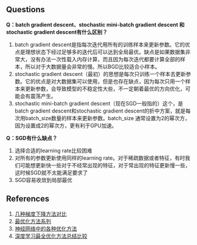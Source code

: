 ## Questions

**Q：batch gradient descent、stochastic mini-batch gradient descent 和 stochastic gradient descent有什么区别？**

1. batch gradient descent是指每次迭代用所有的训练样本来更新参数。它的优点是理想状态下经过足够多的迭代后可以达到全局最优。缺点是如果数据集非常大，没有办法一次性载入内存计算，而且因为每次迭代都要计算全部的样本，所以对于大数据量会非常的慢。所以BGD比较适合小样本。
2. stochastic gradient descent（最初）的思想是每次只训练一个样本去更新参数。它的优点是对大数据集可以使用，但是也存在缺点，因为每次只用一个样本来更新参数，会导致模型的不稳定性大些，不一定朝着最优的方向优化，可能会有震荡产生。
3. stochastic mini-batch gradient descent（现在SGD一般指的）这个，是batch gradient descent和stochastic gradient descent的折中方案，就是每次用batch_size数量的样本来更新参数。batch_size 通常设置为2的幂次方，因为设置成2的幂次方，更有利于GPU加速。

**Q：SGD有什么缺点？**
1.	选择合适的learning rate比较困难
2.	对所有的参数更新使用同样的learning rate。对于稀疏数据或者特征，有时我们可能想更新快一些对于不经常出现的特征，对于常出现的特征更新慢一些，这时候SGD就不太能满足要求了
3.	SGD容易收敛到局部最优



## References
1. [几种梯度下降方法对比](https://blog.csdn.net/u012328159/article/details/80252012)
2. [最优化方法系列](https://blog.csdn.net/bvl10101111/article/details/72615621)
3. [神经网络中的各种优化方法](https://blog.csdn.net/autocyz/article/details/83114245)
4. [深度学习最全优化方法总结比较](https://blog.csdn.net/u012759136/article/details/52302426/)

